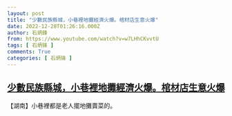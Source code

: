 ```yaml
---
layout: post
title: "少數民族縣城，小巷裡地攤經濟火爆。棺材店生意火爆"
date: 2022-12-28T01:26:16.000Z
author: 石炳鋒
from: https://www.youtube.com/watch?v=w7LHhCKvvtU
tags: [ 石炳锋 ]
comments: True
categories: [ 石炳锋 ]
---
```

<!--1672190776000-->
[少數民族縣城，小巷裡地攤經濟火爆。棺材店生意火爆](https://www.youtube.com/watch?v=w7LHhCKvvtU)
------

<div>
【湖南】小巷裡都是老人擺地攤賣菜的。
</div>
